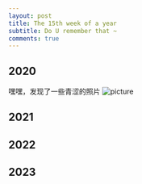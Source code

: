 ```yaml
---
layout: post
title: The 15th week of a year
subtitle: Do U remember that ~
comments: true
---
```


## 2020
嘿嘿，发现了一些青涩的照片
![picture](https://s2.loli.net/2023/12/22/BJ1rQm5MUAfHo39.jpg)


## 2021


## 2022


## 2023





